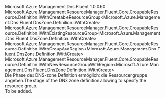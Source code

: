 <Type Name="IBlank" FullName="Microsoft.Azure.Management.Dns.Fluent.DnsZone.Definition.IBlank">
  <TypeSignature Language="C#" Value="public interface IBlank : Microsoft.Azure.Management.ResourceManager.Fluent.Core.GroupableResource.Definition.IWithCreatableResourceGroup&lt;Microsoft.Azure.Management.Dns.Fluent.DnsZone.Definition.IWithCreate&gt;, Microsoft.Azure.Management.ResourceManager.Fluent.Core.GroupableResource.Definition.IWithExistingResourceGroup&lt;Microsoft.Azure.Management.Dns.Fluent.DnsZone.Definition.IWithCreate&gt;, Microsoft.Azure.Management.ResourceManager.Fluent.Core.GroupableResource.Definition.IWithGroupAndRegion&lt;Microsoft.Azure.Management.Dns.Fluent.DnsZone.Definition.IWithCreate&gt;, Microsoft.Azure.Management.ResourceManager.Fluent.Core.GroupableResource.Definition.IWithNewResourceGroupWithRegion&lt;Microsoft.Azure.Management.Dns.Fluent.DnsZone.Definition.IWithCreate&gt;" />
  <TypeSignature Language="ILAsm" Value=".class public interface auto ansi abstract IBlank implements class Microsoft.Azure.Management.ResourceManager.Fluent.Core.GroupableResource.Definition.IWithCreatableResourceGroup`1&lt;class Microsoft.Azure.Management.Dns.Fluent.DnsZone.Definition.IWithCreate&gt;, class Microsoft.Azure.Management.ResourceManager.Fluent.Core.GroupableResource.Definition.IWithExistingResourceGroup`1&lt;class Microsoft.Azure.Management.Dns.Fluent.DnsZone.Definition.IWithCreate&gt;, class Microsoft.Azure.Management.ResourceManager.Fluent.Core.GroupableResource.Definition.IWithGroupAndRegion`1&lt;class Microsoft.Azure.Management.Dns.Fluent.DnsZone.Definition.IWithCreate&gt;, class Microsoft.Azure.Management.ResourceManager.Fluent.Core.GroupableResource.Definition.IWithNewResourceGroupWithRegion`1&lt;class Microsoft.Azure.Management.Dns.Fluent.DnsZone.Definition.IWithCreate&gt;" />
  <TypeSignature Language="DocId" Value="T:Microsoft.Azure.Management.Dns.Fluent.DnsZone.Definition.IBlank" />
  <TypeSignature Language="VB.NET" Value="Public Interface IBlank&#xA;Implements IWithCreatableResourceGroup(Of IWithCreate), IWithExistingResourceGroup(Of IWithCreate), IWithGroupAndRegion(Of IWithCreate), IWithNewResourceGroupWithRegion(Of IWithCreate)" />
  <TypeSignature Language="F#" Value="type IBlank = interface&#xA;    interface IWithGroupAndRegion&lt;IWithCreate&gt;&#xA;    interface IWithExistingResourceGroup&lt;IWithCreate&gt;&#xA;    interface IWithNewResourceGroupWithRegion&lt;IWithCreate&gt;&#xA;    interface IWithCreatableResourceGroup&lt;IWithCreate&gt;" />
  <AssemblyInfo>
    <AssemblyName>Microsoft.Azure.Management.Dns.Fluent</AssemblyName>
    <AssemblyVersion>1.0.0.60</AssemblyVersion>
  </AssemblyInfo>
  <Interfaces>
    <Interface>
      <InterfaceName>Microsoft.Azure.Management.ResourceManager.Fluent.Core.GroupableResource.Definition.IWithCreatableResourceGroup&lt;Microsoft.Azure.Management.Dns.Fluent.DnsZone.Definition.IWithCreate&gt;</InterfaceName>
    </Interface>
    <Interface>
      <InterfaceName>Microsoft.Azure.Management.ResourceManager.Fluent.Core.GroupableResource.Definition.IWithExistingResourceGroup&lt;Microsoft.Azure.Management.Dns.Fluent.DnsZone.Definition.IWithCreate&gt;</InterfaceName>
    </Interface>
    <Interface>
      <InterfaceName>Microsoft.Azure.Management.ResourceManager.Fluent.Core.GroupableResource.Definition.IWithGroupAndRegion&lt;Microsoft.Azure.Management.Dns.Fluent.DnsZone.Definition.IWithCreate&gt;</InterfaceName>
    </Interface>
    <Interface>
      <InterfaceName>Microsoft.Azure.Management.ResourceManager.Fluent.Core.GroupableResource.Definition.IWithNewResourceGroupWithRegion&lt;Microsoft.Azure.Management.Dns.Fluent.DnsZone.Definition.IWithCreate&gt;</InterfaceName>
    </Interface>
  </Interfaces>
  <Docs>
    <summary>
            <span data-ttu-id="5f55d-101">Die Phase des DNS-zone Definition ermöglicht die Ressourcengruppe angeben.</span><span class="sxs-lookup"><span data-stu-id="5f55d-101">The stage of the DNS zone definition allowing to specify the resource group.</span></span>
            </summary>
    <remarks>To be added.</remarks>
  </Docs>
  <Members />
</Type>